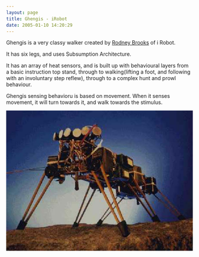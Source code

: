 ```yaml
---
layout: page
title: Ghengis - iRobot
date: 2005-01-10 14:20:29
---
```

Ghengis is a very classy walker created by <a class="wiki" href="/wiki/rodney_brooks.html" title="Rodney Brooks">Rodney Brooks</a> of i Robot.

It has six legs, and uses Subsumption Architecture.

It has an array of heat sensors, and is built up with behavioural layers from a basic instruction top stand, through to walking(lifting a foot, and following with an involuntary step reflew), through to a complex hunt and prowl behaviour.

Ghengis sensing behavioru is based on movement. When it senses movement, it will turn towards it, and walk towards the stimulus.

<img class="img-responsive" src="galleries/gallery-1-common-images/35-ghengis.jpg"/>
